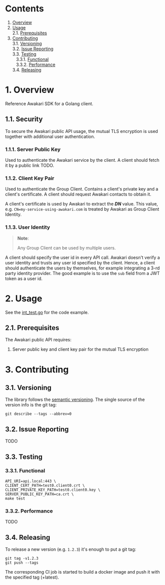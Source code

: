 # Contents

1. [Overview](#1-overview)<br/>
2. [Usage](#2-usage)<br/>
   2.1. [Prerequisites](#21-prerequisites)<br/>
3. [Contributing](#6-contributing)<br/>
   3.1. [Versioning](#31-versioning)<br/>
   3.2. [Issue Reporting](#32-issue-reporting)<br/>
   3.3. [Testing](#33-testing)<br/>
   &nbsp;&nbsp;&nbsp;3.3.1. [Functional](#331-functional)<br/>
   &nbsp;&nbsp;&nbsp;3.3.2. [Performance](#332-performance)<br/>
   3.4. [Releasing](#34-releasing)<br/>

# 1. Overview

Reference Awakari SDK for a Golang client.

## 1.1. Security

To secure the Awakari public API usage, the mutual TLS encryption is used together with additional user authentication.

### 1.1.1. Server Public Key

Used to authenticate the Awakari service by the client. A client should fetch it by a public link TODO.

### 1.1.2. Client Key Pair

Used to authenticate the Group Client. Contains a client's private key and a client's certificate. A client should 
request Awakari contacts to obtain it. 

A client's certificate is used by Awakari to extract the ***DN*** value. This value, e.g. 
`CN=my-service-using-awakari.com` is treated by Awakari as Group Client Identity.

### 1.1.3. User Identity

> **Note**:
> 
> Any Group Client can be used by multiple users.

A client should specify the user id in every API call. Awakari doesn't verify a user identity and trusts any user id 
specified by the client. Hence, a client should authenticate the users by themselves, for example integrating a 3-rd 
party identity provider. The good example is to use the `sub` field from a JWT token as a user id.

# 2. Usage

See the [int_test.go](int_test.go) for the code example.

## 2.1. Prerequisites

The Awakari public API requires:
1. Server public key and client key pair for the mutual TLS encryption

# 3. Contributing

## 3.1. Versioning

The library follows the [semantic versioning](http://semver.org/).
The single source of the version info is the git tag:
```shell
git describe --tags --abbrev=0
```

## 3.2. Issue Reporting

TODO

## 3.3. Testing

### 3.3.1. Functional

```shell
API_URI=api.local:443 \
CLIENT_CERT_PATH=test0.client0.crt \
CLIENT_PRIVATE_KEY_PATH=test0.client0.key \
SERVER_PUBLIC_KEY_PATH=ca.crt \
make test
```

### 3.3.2. Performance

TODO

## 3.4. Releasing

To release a new version (e.g. `1.2.3`) it's enough to put a git tag:
```shell
git tag -v1.2.3
git push --tags
```

The corresponding CI job is started to build a docker image and push it with the specified tag (+latest).
